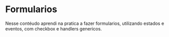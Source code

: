 # Formularios

Nesse contéudo aprendi na pratica a fazer formularios, utilizando estados e eventos, com checkbox e handlers genericos.